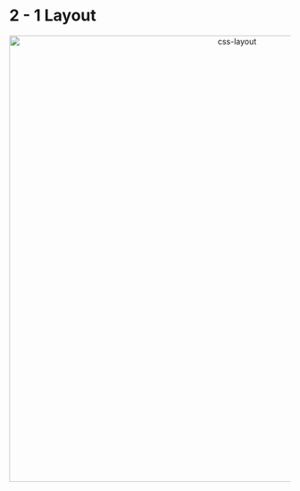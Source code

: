 # 2 - 1 Layout

<p align="center">
  <img src="src/css/layout/assets/2-1-layout.png" width="800" alt="css-layout">
</p>
